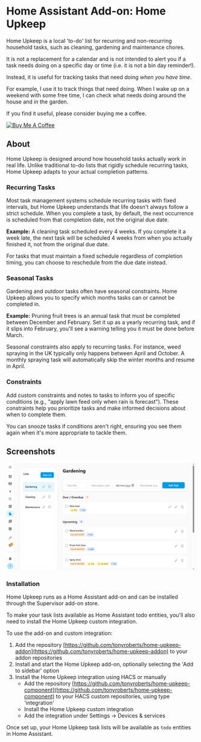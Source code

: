 # Home Assistant Add-on: Home Upkeep

Home Upkeep is a local 'to-do' list for recurring and non-recurring household tasks, such as cleaning, gardening and maintenance chores.

It is not a replacement for a calendar and is not intended to alert you if a task needs doing on a specific day or time (i.e. it is not a bin day reminder!).

Instead, it is useful for tracking tasks that need doing _when you have time_.

For example, I use it to track things that need doing. When I wake up on a weekend with some free time, I can check what needs doing around the house and in the garden.

If you find it useful, please consider buying me a coffee.

<a href="https://www.buymeacoffee.com/tonyroberts" target="_blank"><img src="https://cdn.buymeacoffee.com/buttons/v2/default-yellow.png" alt="Buy Me A Coffee" height="50px" width="210px"></a>

## About

Home Upkeep is designed around how household tasks actually work in real life. Unlike traditional to-do lists that rigidly schedule recurring tasks, Home Upkeep adapts to your actual completion patterns.

### Recurring Tasks

Most task management systems schedule recurring tasks with fixed intervals, but Home Upkeep understands that life doesn't always follow a strict schedule. When you complete a task, by default, the next occurrence is scheduled from that completion date, not the original due date.

**Example:** A cleaning task scheduled every 4 weeks. If you complete it a week late, the next task will be scheduled 4 weeks from when you actually finished it, not from the original due date.

For tasks that must maintain a fixed schedule regardless of completion timing, you can choose to reschedule from the due date instead.

### Seasonal Tasks

Gardening and outdoor tasks often have seasonal constraints. Home Upkeep allows you to specify which months tasks can or cannot be completed in.

**Example:** Pruning fruit trees is an annual task that must be completed between December and February. Set it up as a yearly recurring task, and if it slips into February, you'll see a warning telling you it must be done before March.

Seasonal constraints also apply to recurring tasks. For instance, weed spraying in the UK typically only happens between April and October. A monthly spraying task will automatically skip the winter months and resume in April.

### Constraints

Add custom constraints and notes to tasks to inform you of specific conditions (e.g., "apply lawn feed only when rain is forecast"). These constraints help you prioritize tasks and make informed decisions about when to complete them.

You can snooze tasks if conditions aren't right, ensuring you see them again when it's more appropriate to tackle them.

## Screenshots

<img src="https://github.com/tonyroberts/home-upkeep-addon/blob/main/home-upkeep/screenshot.png?raw=true" width="500">

### Installation

Home Upkeep runs as a Home Assistant add-on and can be installed through the Supervisor add-on store.

To make your task lists available as Home Assistant todo entities, you'll also need to install the Home Upkeep custom integration.

To use the add-on and custom integration:

1. Add the repository [https://github.com/tonyroberts/home-upkeep-addon](https://github.com/tonyroberts/home-upkeep-addon) to your addon repositories
2. Install and start the Home Upkeep add-on, optionally selecting the 'Add to sidebar' option
3. Install the Home Upkeep integration using HACS or manually
   - Add the repository [https://github.com/tonyroberts/home-upkeep-component](https://github.com/tonyroberts/home-upkeep-component) to your HACS custom repositories, using type 'integration'
   - Install the Home Upkeep custom integration
   - Add the integration under Settings -> Devices & services

Once set up, your Home Upkeep task lists will be available as `todo` entities in Home Assistant.
